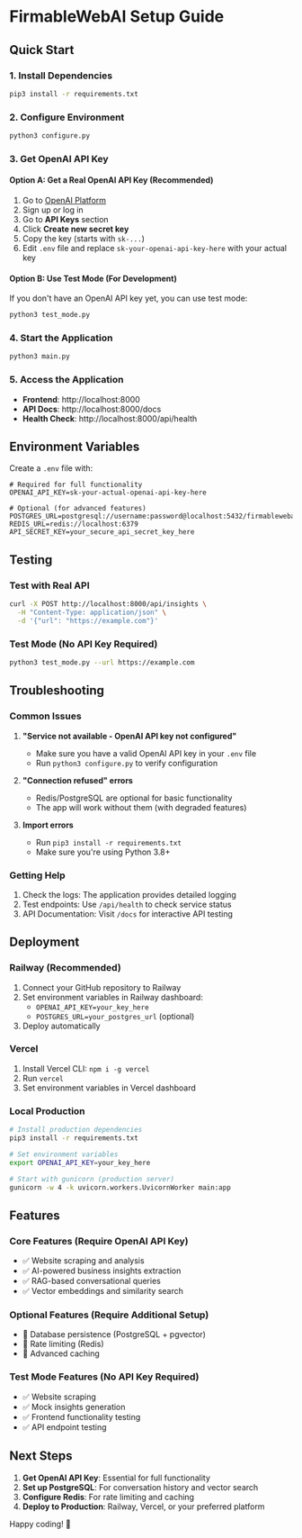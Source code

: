 # FirmableWebAI Setup Guide

## Quick Start

### 1. Install Dependencies
```bash
pip3 install -r requirements.txt
```

### 2. Configure Environment
```bash
python3 configure.py
```

### 3. Get OpenAI API Key

#### Option A: Get a Real OpenAI API Key (Recommended)
1. Go to [OpenAI Platform](https://platform.openai.com/)
2. Sign up or log in
3. Go to **API Keys** section
4. Click **Create new secret key**
5. Copy the key (starts with `sk-...`)
6. Edit `.env` file and replace `sk-your-openai-api-key-here` with your actual key

#### Option B: Use Test Mode (For Development)
If you don't have an OpenAI API key yet, you can use test mode:
```bash
python3 test_mode.py
```

### 4. Start the Application
```bash
python3 main.py
```

### 5. Access the Application
- **Frontend**: http://localhost:8000
- **API Docs**: http://localhost:8000/docs
- **Health Check**: http://localhost:8000/api/health

## Environment Variables

Create a `.env` file with:

```env
# Required for full functionality
OPENAI_API_KEY=sk-your-actual-openai-api-key-here

# Optional (for advanced features)
POSTGRES_URL=postgresql://username:password@localhost:5432/firmablewebai
REDIS_URL=redis://localhost:6379
API_SECRET_KEY=your_secure_api_secret_key_here
```

## Testing

### Test with Real API
```bash
curl -X POST http://localhost:8000/api/insights \
  -H "Content-Type: application/json" \
  -d '{"url": "https://example.com"}'
```

### Test Mode (No API Key Required)
```bash
python3 test_mode.py --url https://example.com
```

## Troubleshooting

### Common Issues

1. **"Service not available - OpenAI API key not configured"**
   - Make sure you have a valid OpenAI API key in your `.env` file
   - Run `python3 configure.py` to verify configuration

2. **"Connection refused" errors**
   - Redis/PostgreSQL are optional for basic functionality
   - The app will work without them (with degraded features)

3. **Import errors**
   - Run `pip3 install -r requirements.txt`
   - Make sure you're using Python 3.8+

### Getting Help

1. Check the logs: The application provides detailed logging
2. Test endpoints: Use `/api/health` to check service status
3. API Documentation: Visit `/docs` for interactive API testing

## Deployment

### Railway (Recommended)
1. Connect your GitHub repository to Railway
2. Set environment variables in Railway dashboard:
   - `OPENAI_API_KEY=your_key_here`
   - `POSTGRES_URL=your_postgres_url` (optional)
3. Deploy automatically

### Vercel
1. Install Vercel CLI: `npm i -g vercel`
2. Run `vercel`
3. Set environment variables in Vercel dashboard

### Local Production
```bash
# Install production dependencies
pip3 install -r requirements.txt

# Set environment variables
export OPENAI_API_KEY=your_key_here

# Start with gunicorn (production server)
gunicorn -w 4 -k uvicorn.workers.UvicornWorker main:app
```

## Features

### Core Features (Require OpenAI API Key)
- ✅ Website scraping and analysis
- ✅ AI-powered business insights extraction
- ✅ RAG-based conversational queries
- ✅ Vector embeddings and similarity search

### Optional Features (Require Additional Setup)
- 🔄 Database persistence (PostgreSQL + pgvector)
- 🔄 Rate limiting (Redis)
- 🔄 Advanced caching

### Test Mode Features (No API Key Required)
- ✅ Website scraping
- ✅ Mock insights generation
- ✅ Frontend functionality testing
- ✅ API endpoint testing

## Next Steps

1. **Get OpenAI API Key**: Essential for full functionality
2. **Set up PostgreSQL**: For conversation history and vector search
3. **Configure Redis**: For rate limiting and caching
4. **Deploy to Production**: Railway, Vercel, or your preferred platform

Happy coding! 🚀
